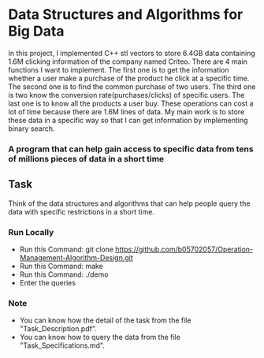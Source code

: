 # Data Structures and Algorithms for Big Data
In this project, I implemented C++ stl vectors to store 6.4GB data containing 1.6M clicking information of the company named Criteo. There are 4 main functions I want to implement. The first one is to get the information whether a user make a purchase of the product he click at a specific time. The second one is to find the common purchase of two users. The third one is two know the conversion rate(purchases/clicks) of specific users. The last one is to know all the products a user buy. These operations can cost a lot of time because there are 1.6M lines of data. My main work is to store these data in a specific way so that I can get information by implementing binary search.

### A program that can help gain access to specific data from tens of millions pieces of data in a short time

## Task
Think of the data structures and algorithms that can help people query the data with specific restrictions in a short time.

### Run Locally
* Run this Command: git clone <https://github.com/b05702057/Operation-Management-Algorithm-Design.git>
* Run this Command: make
* Run this Command: ./demo
* Enter the queries

### Note
* You can know how the detail of the task from the file "Task_Description.pdf".
* You can know how to query the data from the file "Task_Specifications.md".
